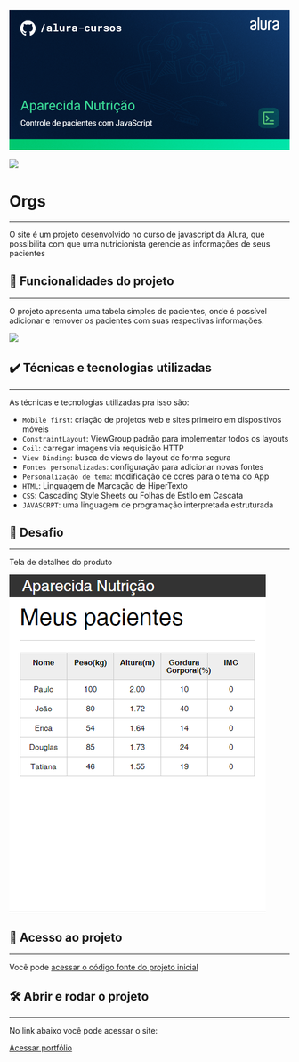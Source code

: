 
![Thumbnail GitHub](./img/Programa%C3%A7%C3%A3o-Aparecida%20Nutri%C3%A7%C3%A3o.png)

![](https://img.shields.io/github/license/alura-cursos/android-com-kotlin-personalizando-ui)

# Orgs
<hr>

O site é um projeto desenvolvido no curso de javascript da Alura, que possibilita com que uma nutricionista gerencie as informações de seus pacientes

## 🔨 Funcionalidades do projeto
<hr>

O projeto apresenta uma tabela simples de pacientes, onde é possível adicionar e remover os pacientes com suas respectivas informações.

![](img/amostra.gif)

## ✔️ Técnicas e tecnologias utilizadas
<hr>

As técnicas e tecnologias utilizadas pra isso são:

- `Mobile first`: criação de projetos web e sites primeiro em dispositivos móveis
- `ConstraintLayout`: ViewGroup padrão para implementar todos os layouts
- `Coil`: carregar imagens via requisição HTTP
- `View Binding`: busca de views do layout de forma segura
- `Fontes personalizadas`: configuração para adicionar novas fontes
- `Personalização de tema`: modificação de cores para o tema do App
- `HTML`: Linguagem de Marcação de HiperTexto
- `CSS`: Cascading Style Sheets ou Folhas de Estilo em Cascata
- `JAVASCRPT`: uma linguagem de programação interpretada estruturada

## 🎯 Desafio
<hr>


Tela de detalhes do produto

![orgs-desafio-detalhes](./img/TELA.PNG)


## 📁 Acesso ao projeto
<hr>

Você pode [acessar o código fonte do projeto inicial](https://github.com/Joseulisses065/aparecida-nutricao)

## 🛠️ Abrir e rodar o projeto

<hr>

No link abaixo você pode acessar o site:

[Acessar portfólio](https://aparecida-nutricao-tau.vercel.app/)
